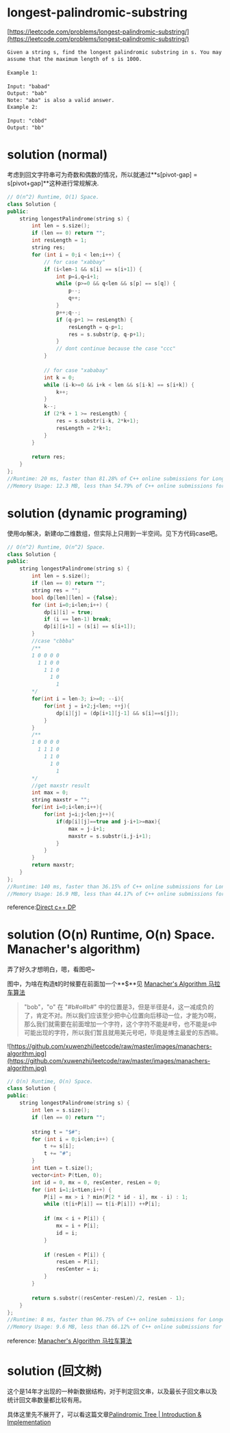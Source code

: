 # longest-palindromic-substring

[https://leetcode.com/problems/longest-palindromic-substring/](https://leetcode.com/problems/longest-palindromic-substring/)

```
Given a string s, find the longest palindromic substring in s. You may assume that the maximum length of s is 1000.

Example 1:

Input: "babad"
Output: "bab"
Note: "aba" is also a valid answer.
Example 2:

Input: "cbbd"
Output: "bb"
```

# solution (normal)

考虑到回文字符串可为奇数和偶数的情况，所以就通过**s[pivot-gap] = s[pivot+gap]**这种进行常规解决.

```c++
// O(n^2) Runtime, O(1) Space.
class Solution {
public:
    string longestPalindrome(string s) {
        int len = s.size();
        if (len == 0) return "";
        int resLength = 1;
        string res;
        for (int i = 0;i < len;i++) {
            // for case "xabbay"
            if (i<len-1 && s[i] == s[i+1]) {
                int p=i,q=i+1;
                while (p>=0 && q<len && s[p] == s[q]) {
                    p--;
                    q++;
                }
                p++;q--;
                if (q-p+1 >= resLength) {
                    resLength = q-p+1;
                    res = s.substr(p, q-p+1);
                }
				// dont continue because the case "ccc"
            }

            // for case "xababay"
            int k = 0;
            while (i-k>=0 && i+k < len && s[i-k] == s[i+k]) {
                k++;
            }
            k--;
            if (2*k + 1 >= resLength) {
                res = s.substr(i-k, 2*k+1);
                resLength = 2*k+1;
            }
        }

        return res;
    }
};
//Runtime: 20 ms, faster than 81.28% of C++ online submissions for Longest Palindromic Substring.
//Memory Usage: 12.3 MB, less than 54.79% of C++ online submissions for Longest Palindromic Substring.
```

# solution (dynamic programing)

使用dp解决，新建dp二维数组，但实际上只用到一半空间。见下方代码case吧。

```c++
// O(n^2) Runtime, O(n^2) Space.
class Solution {
public:
    string longestPalindrome(string s) {
        int len = s.size();
        if (len == 0) return "";
        string res = "";
        bool dp[len][len] = {false};
        for (int i=0;i<len;i++) {
            dp[i][i] = true;
            if (i == len-1) break;
            dp[i][i+1] = (s[i] == s[i+1]);
        }
        //case "cbbba"
        /**
        1 0 0 0 0
          1 1 0 0
            1 1 0
              1 0
                1
        */
        for(int i = len-3; i>=0; --i){
            for(int j = i+2;j<len; ++j){
                dp[i][j] = (dp[i+1][j-1] && s[i]==s[j]);
            }
        }
        /**
        1 0 0 0 0
          1 1 1 0
            1 1 0
              1 0
                1
        */
        //get maxstr result
        int max = 0;
        string maxstr = "";
        for(int i=0;i<len;i++){
            for(int j=i;j<len;j++){
                if(dp[i][j]==true and j-i+1>=max){
                    max = j-i+1;
                    maxstr = s.substr(i,j-i+1);
                }
            }
        }
        return maxstr;
    }
};
//Runtime: 140 ms, faster than 36.15% of C++ online submissions for Longest Palindromic Substring.
//Memory Usage: 16.9 MB, less than 44.17% of C++ online submissions for Longest Palindromic Substring.
```

reference:[Direct c++ DP](https://leetcode.com/problems/longest-palindromic-substring/discuss/147548/)

# solution (O(n) Runtime, O(n) Space.  Manacher's algorithm)

弄了好久才想明白，嗯，看图吧~

图中，为啥在构造**t**的时候要在前面加一个**$**见 [Manacher's Algorithm 马拉车算法](https://www.cnblogs.com/grandyang/p/4475985.html)

> "bob"，"o" 在 "#b#o#b#" 中的位置是3，但是半径是4，这一减成负的了，肯定不对。所以我们应该至少把中心位置向后移动一位，才能为0啊，那么我们就需要在前面增加一个字符，这个字符不能是#号，也不能是s中可能出现的字符，所以我们暂且就用美元号吧，毕竟是博主最爱的东西嘛。

![https://github.com/xuwenzhi/leetcode/raw/master/images/manachers-algorithm.jpg](https://github.com/xuwenzhi/leetcode/raw/master/images/manachers-algorithm.jpg)

```c++
// O(n) Runtime, O(n) Space.
class Solution {
public:
    string longestPalindrome(string s) {
        int len = s.size();
        if (len == 0) return "";

        string t = "$#";
        for (int i = 0;i<len;i++) {
            t += s[i];
            t += "#";
        }
        int tLen = t.size();
        vector<int> P(tLen, 0);
        int id = 0, mx = 0, resCenter, resLen = 0;
        for (int i=1;i<tLen;i++) {
            P[i] = mx > i ? min(P[2 * id - i], mx - i) : 1;
            while (t[i+P[i]] == t[i-P[i]]) ++P[i];

            if (mx < i + P[i]) {
                mx = i + P[i];
                id = i;
            }

            if (resLen < P[i]) {
                resLen = P[i];
                resCenter = i;
            }
        }

        return s.substr((resCenter-resLen)/2, resLen - 1);
    }
};
//Runtime: 8 ms, faster than 96.75% of C++ online submissions for Longest Palindromic Substring.
//Memory Usage: 9.6 MB, less than 66.12% of C++ online submissions for Longest Palindromic Substring.
```

reference: [Manacher's Algorithm 马拉车算法](http://www.cnblogs.com/grandyang/p/4475985.html)

# solution (回文树)

这个是14年才出现的一种新数据结构，对于判定回文串，以及最长子回文串以及统计回文串数量都比较有用。

具体这里先不展开了，可以看这篇文章[Palindromic Tree | Introduction & Implementation](https://www.geeksforgeeks.org/palindromic-tree-introduction-implementation/)
